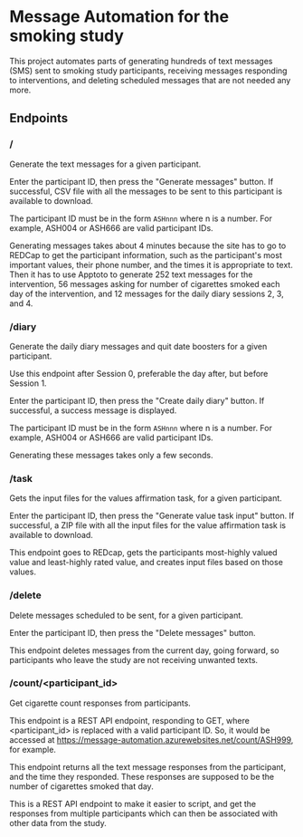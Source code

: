 # Message Automation for the smoking study
This project automates parts of generating hundreds of text messages (SMS) sent
to smoking study participants, receiving messages responding to interventions,
and deleting scheduled messages that are not needed any more.

## Endpoints
### /
Generate the text messages for a given participant.

Enter the participant ID, then press the "Generate messages"
button. If successful, CSV file with all the messages to be sent to this
participant is available to download.

The participant ID must be in the form `ASHnnn` where n is a number.
For example, ASH004 or ASH666 are valid participant IDs. 

Generating messages takes about 4 minutes because the site has to go to REDCap
to get the participant information, such as the participant's most important
values, their phone number, and the times it is appropriate to text.
Then it has to use Apptoto to generate 252 text messages for the intervention,
56 messages asking for number of cigarettes smoked each day of the
intervention, and 12 messages for the daily diary sessions 2, 3, and 4.

### /diary
Generate the daily diary messages and quit date boosters for a given participant.

Use this endpoint after Session 0, preferable the day after, but before Session 1.

Enter the participant ID, then press the "Create daily diary"
button. If successful, a success message is displayed.

The participant ID must be in the form `ASHnnn` where n is a number.
For example, ASH004 or ASH666 are valid participant IDs. 

Generating these messages takes only a few seconds.

### /task
Gets the input files for the values affirmation task, for a given participant.

Enter the participant ID, then press the "Generate value task input"
button. If successful, a ZIP file with all the input files for the value
affirmation task is available to download.

This endpoint goes to REDcap, gets the participants most-highly valued value
and least-highly rated value, and creates input files based on those values.

### /delete
Delete messages scheduled to be sent, for a given participant.

Enter the participant ID, then press the "Delete messages" button.

This endpoint deletes messages from the current day, going forward, so
participants who leave the study are not receiving unwanted texts.

### /count/\<participant_id\>
Get cigarette count responses from participants.

This endpoint is a REST API endpoint, responding to GET, where <participant_id>
is replaced with a valid participant ID. So, it would be accessed at 
https://message-automation.azurewebsites.net/count/ASH999, for example.

This endpoint returns all the text message responses from the participant, and
the time they responded. These responses are supposed to be the number of
cigarettes smoked that day.

This is a REST API endpoint to make it easier to script, and get the responses from multiple participants which can then be associated with other data from the study.